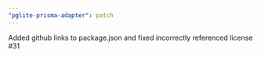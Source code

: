 ```yaml
---
"pglite-prisma-adapter": patch
---
```


Added github links to package.json and fixed incorrectly referenced license #31
